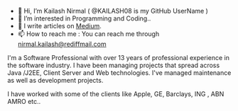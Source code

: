 - 👋 Hi, I’m Kailash Nirmal ( @KAILASH08 is my GitHub UserName )
- 👀 I’m interested in Programming and Coding..
- 📝 I write articles on [Medium](https://medium.com/@javacharter).
- 📫 How to reach me : You can reach me through nirmal.kailash@rediffmail.com 

I'm a Software Professional with over 13 years of professional experience in the software industry. 
I have been managing projects that spread across Java /J2EE, Client Server and Web technologies. 
I've managed maintenance as well as development projects.

I have worked with some of the clients like Apple, GE, Barclays, ING , ABN AMRO etc..
